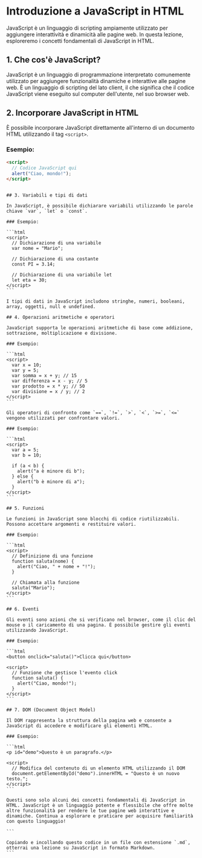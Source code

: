 # Introduzione a JavaScript in HTML

JavaScript è un linguaggio di scripting ampiamente utilizzato per aggiungere interattività e dinamicità alle pagine web. In questa lezione, esploreremo i concetti fondamentali di JavaScript in HTML.

## 1. Che cos'è JavaScript?

JavaScript è un linguaggio di programmazione interpretato comunemente utilizzato per aggiungere funzionalità dinamiche e interattive alle pagine web. È un linguaggio di scripting del lato client, il che significa che il codice JavaScript viene eseguito sul computer dell'utente, nel suo browser web.

## 2. Incorporare JavaScript in HTML

È possibile incorporare JavaScript direttamente all'interno di un documento HTML utilizzando il tag `<script>`.

### Esempio:

```html
<script>
  // Codice JavaScript qui
  alert("Ciao, mondo!");
</script>
```

````

## 3. Variabili e tipi di dati

In JavaScript, è possibile dichiarare variabili utilizzando le parole chiave `var`, `let` o `const`.

### Esempio:

```html
<script>
  // Dichiarazione di una variabile
  var nome = "Mario";

  // Dichiarazione di una costante
  const PI = 3.14;

  // Dichiarazione di una variabile let
  let eta = 30;
</script>
```

I tipi di dati in JavaScript includono stringhe, numeri, booleani, array, oggetti, null e undefined.

## 4. Operazioni aritmetiche e operatori

JavaScript supporta le operazioni aritmetiche di base come addizione, sottrazione, moltiplicazione e divisione.

### Esempio:

```html
<script>
  var x = 10;
  var y = 5;
  var somma = x + y; // 15
  var differenza = x - y; // 5
  var prodotto = x * y; // 50
  var divisione = x / y; // 2
</script>
```

Gli operatori di confronto come `==`, `!=`, `>`, `<`, `>=`, `<=` vengono utilizzati per confrontare valori.

### Esempio:

```html
<script>
  var a = 5;
  var b = 10;

  if (a < b) {
    alert("a è minore di b");
  } else {
    alert("b è minore di a");
  }
</script>
```

## 5. Funzioni

Le funzioni in JavaScript sono blocchi di codice riutilizzabili. Possono accettare argomenti e restituire valori.

### Esempio:

```html
<script>
  // Definizione di una funzione
  function saluta(nome) {
    alert("Ciao, " + nome + "!");
  }

  // Chiamata alla funzione
  saluta("Mario");
</script>
```

## 6. Eventi

Gli eventi sono azioni che si verificano nel browser, come il clic del mouse o il caricamento di una pagina. È possibile gestire gli eventi utilizzando JavaScript.

### Esempio:

```html
<button onclick="saluta()">Clicca qui</button>

<script>
  // Funzione che gestisce l'evento click
  function saluta() {
    alert("Ciao, mondo!");
  }
</script>
```

## 7. DOM (Document Object Model)

Il DOM rappresenta la struttura della pagina web e consente a JavaScript di accedere e modificare gli elementi HTML.

### Esempio:

```html
<p id="demo">Questo è un paragrafo.</p>

<script>
  // Modifica del contenuto di un elemento HTML utilizzando il DOM
  document.getElementById("demo").innerHTML = "Questo è un nuovo testo.";
</script>
```

Questi sono solo alcuni dei concetti fondamentali di JavaScript in HTML. JavaScript è un linguaggio potente e flessibile che offre molte altre funzionalità per rendere le tue pagine web interattive e dinamiche. Continua a esplorare e praticare per acquisire familiarità con questo linguaggio!

```

Copiando e incollando questo codice in un file con estensione `.md`, otterrai una lezione su JavaScript in formato Markdown.
```
````

